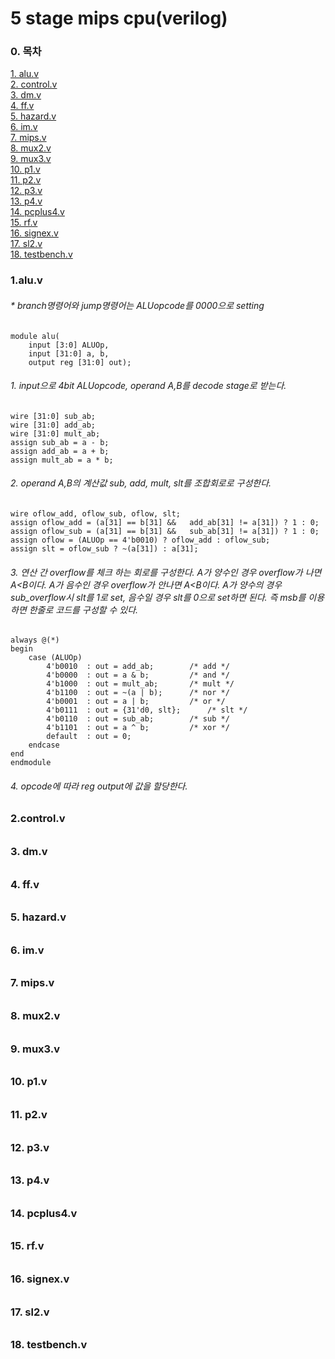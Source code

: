 # 5 stage mips cpu(verilog)
### 0. 목차  
[1. alu.v](#1)  
[2. control.v](#2)  
[3. dm.v](#3)  
[4. ff.v](#4)  
[5. hazard.v](#5)  
[6. im.v](#6)  
[7. mips.v](#7)  
[8. mux2.v](#8)  
[9. mux3.v](#9)  
[10. p1.v](#10)  
[11. p2.v](#11)  
[12. p3.v](#12)  
[13. p4.v](#13)  
[14. pcplus4.v](#14)  
[15. rf.v](#15)  
[16. signex.v](#16)  
[17. sl2.v](#17)  
[18. testbench.v](#18)  



<a name="1"></a>
### 1.alu.v
###### * branch명령어와 jump명령어는 ALUopcode를 0000으로 setting

	module alu(
		input [3:0] ALUOp,
		input [31:0] a, b,
		output reg [31:0] out);
###### 1. input으로 4bit ALUopcode,  operand A,B를 decode stage로 받는다.
	wire [31:0] sub_ab;
	wire [31:0] add_ab;
	wire [31:0] mult_ab;
	assign sub_ab = a - b;
	assign add_ab = a + b;
	assign mult_ab = a * b;
###### 2. operand A,B의 계산값 sub, add, mult, slt를 조합회로로 구성한다.
	wire oflow_add, oflow_sub, oflow, slt;
	assign oflow_add = (a[31] == b[31] && 	add_ab[31] != a[31]) ? 1 : 0;
	assign oflow_sub = (a[31] == b[31] && 	sub_ab[31] != a[31]) ? 1 : 0;
	assign oflow = (ALUOp == 4'b0010) ? oflow_add : oflow_sub;
	assign slt = oflow_sub ? ~(a[31]) : a[31];
###### 3.  연산 간 overflow를 체크 하는 회로를 구성한다.  A가 양수인 경우 overflow가 나면 A<B이다. A가 음수인 경우 overflow가 안나면 A<B이다.  A가 양수의 경우 sub_overflow시 slt를 1로 set, 음수일 경우 slt를 0으로 set하면 된다.  즉 msb를 이용하면 한줄로 코드를 구성할 수 있다.
	always @(*) 
	begin
		case (ALUOp)
			4'b0010  : out = add_ab;		/* add */
			4'b0000  : out = a & b;			/* and */
			4'b1000  : out = mult_ab;		/* mult */
			4'b1100  : out = ~(a | b);		/* nor */
			4'b0001  : out = a | b;			/* or */
			4'b0111  : out = {31'd0, slt};		/* slt */
			4'b0110  : out = sub_ab;		/* sub */
			4'b1101  : out = a ^ b;			/* xor */
			default  : out = 0;
		endcase
	end
	endmodule
###### 4.  opcode에 따라 reg output에 값을 할당한다.      

<a name="2"></a>
### 2.control.v
######
######
######
######
######
######
######
######
######

<a name="3"></a>
### 3. dm.v
######
######
######
######
######
######
######
######
######

<a name="4"></a>
### 4. ff.v
######
######
######
######
######
######
######
######
######

<a name="5"></a>
### 5. hazard.v
######
######
######
######
######
######
######
######
######

<a name="6"></a>
### 6. im.v
######
######
######
######
######
######
######
######
######

<a name="7"></a>
### 7. mips.v
######
######
######
######
######
######
######
######
######

<a name="8"></a>
### 8. mux2.v
######
######
######
######
######
######
######
######
######

<a name="9"></a>
### 9. mux3.v
######
######
######
######
######
######
######
######
######

<a name="10"></a>
### 10. p1.v
######
######
######
######
######
######
######
######
######

<a name="11"></a>
### 11. p2.v
######
######
######
######
######
######
######
######
######

<a name="12"></a>
### 12. p3.v
######
######
######
######
######
######
######
######
######


<a name="13"></a>
### 13. p4.v
######
######
######
######
######
######
######
######
######

<a name="14"></a>
### 14. pcplus4.v
######
######
######
######
######
######
######
######
######

<a name="15"></a>
### 15. rf.v
######
######
######
######
######
######
######
######
######

<a name="16"></a>
### 16. signex.v
######
######
######
######
######
######
######
######
######

<a name="17"></a>
### 17. sl2.v
######
######
######
######
######
######
######
######
######

<a name="18"></a>
### 18. testbench.v 
######
######
######
######
######
######
######
######
######
<!--stackedit_data:
eyJoaXN0b3J5IjpbMTg1MjYzNjc3OCwtNjE1NDIxOTc0LC0yMD
IwMDc5MzM0LDE2NTUxNDU3NDYsLTE0NzMyOTg4MjIsMTUwNTU0
ODIyOCwxNDM1NTI5MTI2LC0xMDc2MTU4ODgxLC0yMDQxNTkwMz
A1LC0yMTc5MTQ0MjYsMjYyNjk0MzQ2LDE0MDgxMDkwNzIsMTM3
NjgwMTY2MCwxNTIxODQxMjIyLDUyMTMyMzc0NSwxNDQ4MTg2Mz
Q4LC04MzI5OTIyNjcsMTgxMzQ0OTIxLC0xNTQzMzI2NjUwLDU1
Nzc0Mzk1MF19
-->